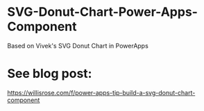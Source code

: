 # SVG-Donut-Chart-Power-Apps-Component
Based on Vivek's SVG Donut Chart in PowerApps
# See blog post:
https://willisrose.com/f/power-apps-tip-build-a-svg-donut-chart-component
